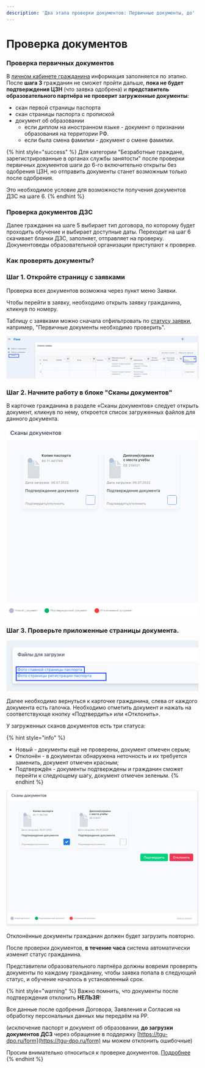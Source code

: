 ```yaml
---
description: 'Два этапа проверки документов: Первичные документы, до'
---
```


# Проверка документов

### Проверка первичных документов

В [личном кабинете гражданина](http://127.0.0.1:5000/o/g4tN52DoN8GzdDNC9rHc/s/T3BdsMdYea4h0br4Lp5R/) информация заполняется по этапно. После **шага 3** гражданин не сможет пройти дальше, **пока не будет подтверждения ЦЗН** (что заявка одобрена)  и **представитель образовательного партнёра не проверит загруженные документы**:

* скан первой страницы паспорта
* скан страницы паспорта с пропиской
* документ об образовании
  * если диплом на иностранном языке - документ о признании образования на территории РФ.
  * если была смена фамилии - документ о смене фамилии.

{% hint style="success" %}
Для категории "Безработные граждане, зарегистрированные в органах службы занятости" после проверки первичных документов шаги до 6-го включительно открыты без одобрения ЦЗН, но отправить документы станет возможным только после одобрения.

Это необходимое условие для возможности получения документов ДЗС на шаге 6.
{% endhint %}

### Проверка документов ДЗС

Далее гражданин на шаге 5 выбирает тип договора, по которому будет проходить обучение и выбирает доступные даты. Переходит на шаг 6 скачивает бланки ДЗС, заполняет, отправляет на проверку. Документоведы образовательной организации приступают к проверке.

### Как проверять документы?

### Шаг 1. Откройте страницу с заявками

Проверка всех документов возможна через пункт меню Заявки. &#x20;

Чтобы перейти в заявку, необходимо открыть заявку гражданина, кликнув по номеру.

Таблицу с заявками можно сначала отфильтровать по [статусу заявки](../statusy-zayavok-vo-flow..md), например, "Первичные документы необходимо проверить".&#x20;

![](<../.gitbook/assets/image (111).png>)

### &#x20;Шаг 2. Начните работу в блоке "Сканы документов"&#x20;

В карточке гражданина в разделе «Сканы документов» следует открыть документ,  кликнув по нему,  откроется список загруженных файлов для данного документа.&#x20;

![](<../.gitbook/assets/image (31) (1).png>)

### Шаг 3. Проверьте приложенные страницы документа. 

![](<../.gitbook/assets/image (82) (1).png>)

Далее необходимо вернуться к карточке гражданина, слева от каждого документа есть галочка. Необходимо отметить документ и нажать на соответствующе кнопку «Подтвердить» или «Отклонить».

У загруженных сканов документов есть три статуса:

{% hint style="info" %}
* Новый - документы ещё не проверены, документ отмечен серым;
* Отклонён - в документах обнаружена неточность и их требуется заменить, документ отмечен красным;
* Подтверждён - документы подтверждены и гражданин сможет перейти к следующему шагу, документ отмечен зеленым.
{% endhint %}

![](<../.gitbook/assets/image (109).png>)

Отклонённые документы гражданин должен будет загрузить повторно.&#x20;

После проверки документов, **в течение часа** система автоматически изменит статус гражданина.

Представители образовательного партнёра должны вовремя проверять  документы по каждому гражданину, чтобы заявка попала в следующий статус, и обучение началось в установленный срок.

{% hint style="warning" %}
Важно помнить, что документы после подтверждения отклонить **НЕЛЬЗЯ**!&#x20;

Все данные после одобрения Договора, Заявления и Согласия на обработку персональных данных мы передаём на РР.

(исключение паспорт и документ об образовании, **до загрузки документов ДСЗ** через обращение в поддержку [https://tgu-dpo.ru/form](https://tgu-dpo.ru/form) мы можем отклонить ошибочные)

Просим внимательно относиться к проверке документов. [Подробнее](proverka-dzs.md)
{% endhint %}

